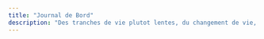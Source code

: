 ```yaml
---
title: "Journal de Bord"
description: "Des tranches de vie plutot lentes, du changement de vie, de l'ecologie et du minimalisme. En fait, de tout et de rien."
---
```

